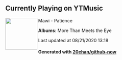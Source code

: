 ## Currently Playing on YTMusic

[<img align="left" width="100" src="https://lh3.googleusercontent.com/v-k-dV49ZiFEveSJVK5ikh7ev8am_S5JTk8antjVG50AxzlYgIvOoprf8He3K3I45M-QZzfLBbysgmIfAQ">](https://music.youtube.com/channel/UC3jUl0woujpHwRN4lD3MOrw)

Mawi - Patience

**Albums**: More Than Meets the Eye

Last updated at 08/21/2020 13:18

#### Generated with [20chan/github-now](https://github.com/20chan/github-now)


<!--
**20chan/20chan** is a ✨ _special_ ✨ repository because its `README.md` (this file) appears on your GitHub profile.

Here are some ideas to get you started:

- 🔭 I’m currently working on ...
- 🌱 I’m currently learning ...
- 👯 I’m looking to collaborate on ...
- 🤔 I’m looking for help with ...
- 💬 Ask me about ...
- 📫 How to reach me: ...
- 😄 Pronouns: ...
- ⚡ Fun fact: ...
-->
